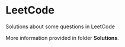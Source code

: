 # LeetCode
Solutions about some questions in LeetCode

More information provided in folder __Solutions__.
